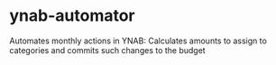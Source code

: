 # ynab-automator
 Automates monthly actions in YNAB: Calculates amounts to assign to categories and commits such changes to the budget
